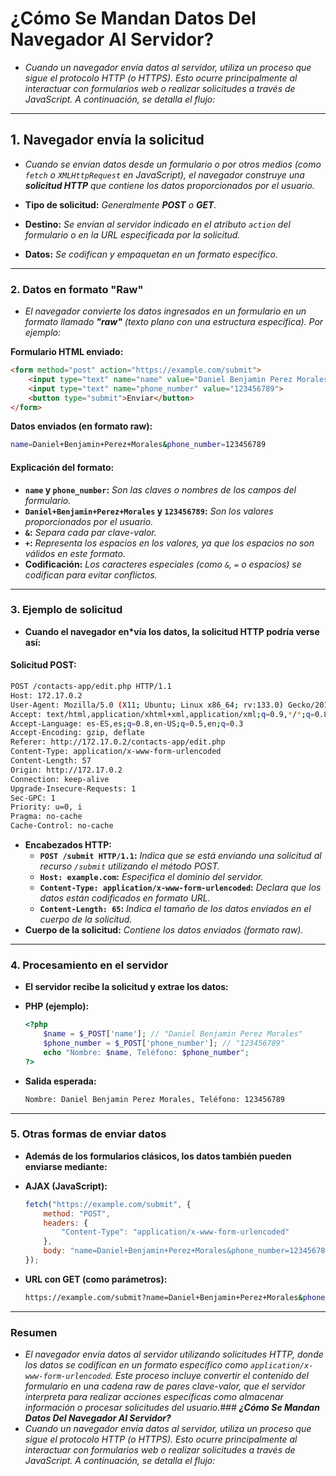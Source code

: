 <!-- Author: Daniel Benjamin Perez Morales -->
<!-- GitHub: https://github.com/D4nitrix13 -->
<!-- GitLab: https://gitlab.com/D4nitrix13 -->
<!-- Email: danielperezdev@proton.me -->

# **¿Cómo Se Mandan Datos Del Navegador Al Servidor?**

- *Cuando un navegador envía datos al servidor, utiliza un proceso que sigue el protocolo HTTP (o HTTPS). Esto ocurre principalmente al interactuar con formularios web o realizar solicitudes a través de JavaScript. A continuación, se detalla el flujo:*

---

## **1. Navegador envía la solicitud**

- *Cuando se envían datos desde un formulario o por otros medios (como `fetch` o `XMLHttpRequest` en JavaScript), el navegador construye una **solicitud HTTP** que contiene los datos proporcionados por el usuario.*

- **Tipo de solicitud:** *Generalmente **POST** o **GET**.*
- **Destino:** *Se envían al servidor indicado en el atributo `action` del formulario o en la URL especificada por la solicitud.*
- **Datos:** *Se codifican y empaquetan en un formato específico.*

---

### **2. Datos en formato "Raw"**

- *El navegador convierte los datos ingresados en un formulario en un formato llamado **"raw"** (texto plano con una estructura específica). Por ejemplo:*

**Formulario HTML enviado:**

```html
<form method="post" action="https://example.com/submit">
    <input type="text" name="name" value="Daniel Benjamin Perez Morales">
    <input type="text" name="phone_number" value="123456789">
    <button type="submit">Enviar</button>
</form>
```

**Datos enviados (en formato raw):**

```bash
name=Daniel+Benjamin+Perez+Morales&phone_number=123456789
```

#### **Explicación del formato:**

- **`name` y `phone_number`:** *Son las claves o nombres de los campos del formulario.*
- **`Daniel+Benjamin+Perez+Morales` y `123456789`:** *Son los valores proporcionados por el usuario.*
- **`&`:** *Separa cada par clave-valor.*
- **`+`:** *Representa los espacios en los valores, ya que los espacios no son válidos en este formato.*
- **Codificación:** *Los caracteres especiales (como `&`, `=` o espacios) se codifican para evitar conflictos.*

---

### **3. Ejemplo de solicitud**

- **Cuando el navegador en*vía los datos, la solicitud HTTP podría verse así:**

#### **Solicitud POST:**

```bash
POST /contacts-app/edit.php HTTP/1.1
Host: 172.17.0.2
User-Agent: Mozilla/5.0 (X11; Ubuntu; Linux x86_64; rv:133.0) Gecko/20100101 Firefox/133.0
Accept: text/html,application/xhtml+xml,application/xml;q=0.9,*/*;q=0.8
Accept-Language: es-ES,es;q=0.8,en-US;q=0.5,en;q=0.3
Accept-Encoding: gzip, deflate
Referer: http://172.17.0.2/contacts-app/edit.php
Content-Type: application/x-www-form-urlencoded
Content-Length: 57
Origin: http://172.17.0.2
Connection: keep-alive
Upgrade-Insecure-Requests: 1
Sec-GPC: 1
Priority: u=0, i
Pragma: no-cache
Cache-Control: no-cache
```

- **Encabezados HTTP:**
  - **`POST /submit HTTP/1.1`:** *Indica que se está enviando una solicitud al recurso `/submit` utilizando el método POST.*
  - **`Host: example.com`:** *Especifica el dominio del servidor.*
  - **`Content-Type: application/x-www-form-urlencoded`:** *Declara que los datos están codificados en formato URL.*
  - **`Content-Length: 65`:** *Indica el tamaño de los datos enviados en el cuerpo de la solicitud.*
- **Cuerpo de la solicitud:** *Contiene los datos enviados (formato raw).*

---

### **4. Procesamiento en el servidor**

- **El servidor recibe la solicitud y extrae los datos:**

- **PHP (ejemplo):**

  ```php
  <?php
      $name = $_POST['name']; // "Daniel Benjamin Perez Morales"
      $phone_number = $_POST['phone_number']; // "123456789"
      echo "Nombre: $name, Teléfono: $phone_number";
  ?>
  ```

- **Salida esperada:**

  ```bash
  Nombre: Daniel Benjamin Perez Morales, Teléfono: 123456789
  ```

---

### **5. Otras formas de enviar datos**

- **Además de los formularios clásicos, los datos también pueden enviarse mediante:**

- **AJAX (JavaScript):**

  ```javascript
  fetch("https://example.com/submit", {
      method: "POST",
      headers: {
          "Content-Type": "application/x-www-form-urlencoded"
      },
      body: "name=Daniel+Benjamin+Perez+Morales&phone_number=123456789"
  });
  ```

- **URL con GET (como parámetros):**

  ```bash
  https://example.com/submit?name=Daniel+Benjamin+Perez+Morales&phone_number=123456789
  ```

---

### **Resumen**

- *El navegador envía datos al servidor utilizando solicitudes HTTP, donde los datos se codifican en un formato específico como `application/x-www-form-urlencoded`. Este proceso incluye convertir el contenido del formulario en una cadena raw de pares clave-valor, que el servidor interpreta para realizar acciones específicas como almacenar información o procesar solicitudes del usuario.### **¿Cómo Se Mandan Datos Del Navegador Al Servidor?***
- *Cuando un navegador envía datos al servidor, utiliza un proceso que sigue el protocolo HTTP (o HTTPS). Esto ocurre principalmente al interactuar con formularios web o realizar solicitudes a través de JavaScript. A continuación, se detalla el flujo:*
